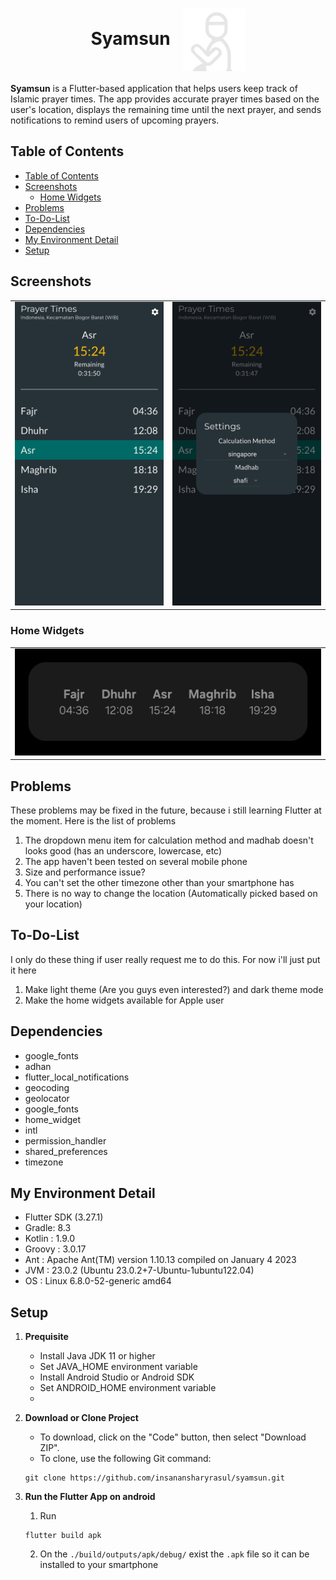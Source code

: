 <h1 align="center">Syamsun&nbsp;&nbsp;
    <img src="assets/icon/drawing2.svg" style="height: 100px" align="center">
</h1>

**Syamsun** is a Flutter-based application that helps users keep track of Islamic prayer times. The app provides accurate prayer times based on the user's location, displays the remaining time until the next prayer, and sends notifications to remind users of upcoming prayers.

## Table of Contents
- [Table of Contents](#table-of-contents)
- [Screenshots](#screenshots)
  - [Home Widgets](#home-widgets)
- [Problems](#problems)
- [To-Do-List](#to-do-list)
- [Dependencies](#dependencies)
- [My Environment Detail](#my-environment-detail)
- [Setup](#setup)

## Screenshots
<table>
    <tbody>
        <tr>
            <td><img src="assets/screenshots/ss1.png"></td>
            <td><img src="assets/screenshots/ss2.png"></td>
        </tr>
    </tbody>
</table>

### Home Widgets

<table>
    <tbody>
            <td><img src="assets/screenshots/ss3.png"></td>
    </tbody>
</table>


## Problems 

These problems may be fixed in the future, because i still learning Flutter at the moment. Here is the list of problems

1. The dropdown menu item for calculation method and madhab doesn't looks good (has an underscore, lowercase, etc)
2. The app haven't been tested on several mobile phone
3. Size and performance issue?
4. You can't set the other timezone other than your smartphone has
5. There is no way to change the location (Automatically picked based on your location)

## To-Do-List

I only do these thing if user really request me to do this. For now i'll just put it here
1. Make light theme (Are you guys even interested?) and dark theme mode
2. Make the home widgets available for Apple user

## Dependencies

- google_fonts
- adhan
- flutter_local_notifications
- geocoding
- geolocator
- google_fonts
- home_widget
- intl
- permission_handler
- shared_preferences
- timezone

## My Environment Detail

- Flutter SDK (3.27.1)
- Gradle: 8.3
- Kotlin : 1.9.0
- Groovy : 3.0.17
- Ant : Apache Ant(TM) version 1.10.13 compiled on January 4 2023
- JVM : 23.0.2 (Ubuntu 23.0.2+7-Ubuntu-1ubuntu122.04)
- OS : Linux 6.8.0-52-generic amd64


## Setup

1. **Prequisite**
    - Install Java JDK 11 or higher
    - Set JAVA_HOME environment variable
    - Install Android Studio or Android SDK
    - Set ANDROID_HOME environment variable
    - 

2. **Download or Clone Project**
   - To download, click on the "Code" button, then select "Download ZIP".
   - To clone, use the following Git command: 
   ```
   git clone https://github.com/insanansharyrasul/syamsun.git
   ```

3. **Run the Flutter App on android**
    1. Run 
    ```
    flutter build apk
    ```
    2. On the `./build/outputs/apk/debug/` exist the `.apk` file so it can be installed to your smartphone
